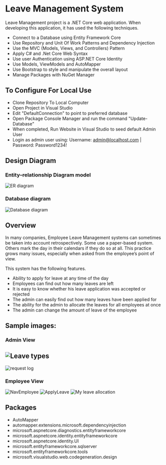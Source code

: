 # Leave Management System

Leave Management project is a .NET Core web application. When developing this application, it has used the following techniques.

- Connect to a Database using Entity Framework Core
- Use Repository and Unit Of Work Patterns and Dependency Injection
- Use the MVC (Models, Views, and Controllers) Pattern
- Apply C# and .Net Core Web Syntax
- Use user Authentication using ASP.NET Core Identity
- Use Models, ViewModels and AutoMapper
- Use Bootstrap to style and manipulate the overall layout
- Manage Packages with NuGet Manager

## To Configure For Local Use

- Clone Repository To Local Computer
- Open Project in Visual Studio
- Edit "DefaultConnection" to point to preferred database
- Open Package Console Manager and run the command "Update-Database"
- When completed, Run Website in Visual Studio to seed default Admin User
- Login as admin user using: Username: admin@localhost.com | Password: Password1234!

## Design Diagram
### Entity–relationship Diagram model
![ER diagram](https://user-images.githubusercontent.com/39452187/125213694-fe275e80-e2d0-11eb-8360-4352812eb95d.JPG)

### Database diagram
![Database diagram](https://user-images.githubusercontent.com/39452187/125213706-0a132080-e2d1-11eb-9753-331d23a47df0.png)

## Overview
In many companies, Employee Leave Management systems can sometimes be taken into account retrospectively. Some use a paper-based system. Others mark the day in their calendars if they do so at all. This practice grows many issues, especially when asked from the employee’s point of view.

This system has the following features.
- Ability to apply for leave at any time of the day
- Employees can find out how many leaves are left
- It is easy to know whether his leave application was accepted or rejected
- The admin can easily find out how many leaves have been applied for
- The ability for the admin to allocate the leaves for all employees at once
- The admin can change the amount of leave of the employee

## Sample images:
### Admin View

![Leave types](https://user-images.githubusercontent.com/39452187/125213715-1a2b0000-e2d1-11eb-8906-a31f1abc0f3d.JPG)
---
![request log](https://user-images.githubusercontent.com/39452187/125213719-21eaa480-e2d1-11eb-8821-106899951ede.JPG)

### Employee View

![NavEmployee](https://user-images.githubusercontent.com/39452187/125213983-5874ef00-e2d2-11eb-96e5-2e6df8d9aa8b.JPG)
![ApplyLeave](https://user-images.githubusercontent.com/39452187/125214159-1ef0b380-e2d3-11eb-923f-8ebc4b1b40ce.JPG)
![My leave allocation](https://user-images.githubusercontent.com/39452187/125214164-257f2b00-e2d3-11eb-8178-47f65e3baf71.JPG)

## Packages

- AutoMapper
- automapper.extensions.microsoft.dependencyinjection
- microsoft.aspnetcore.diagnostics.entityframeworkcore
- microsoft.aspnetcore.identity.entityframeworkcore
- microsoft.aspnetcore.identity.UI
- microsoft.entityframeworkcore.sqlserver
- microsoft.entityframeworkcore.tools
- microsoft.visualstudio.web.codegeneration.design
